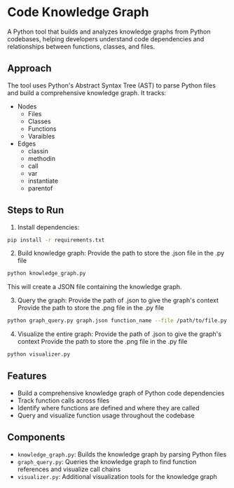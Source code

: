 # Code Knowledge Graph

A Python tool that builds and analyzes knowledge graphs from Python codebases, helping developers understand code dependencies and relationships between functions, classes, and files.

## Approach

The tool uses Python's Abstract Syntax Tree (AST) to parse Python files and build a comprehensive knowledge graph. It tracks:
- Nodes
  - Files
  - Classes
  - Functions
  - Varaibles
- Edges
  - classin
  - methodin
  - call
  - var
  - instantiate
  - parentof

## Steps to Run

1. Install dependencies:
```bash
pip install -r requirements.txt
```

2. Build knowledge graph:
   Provide the path to store the .json file in the .py file
```bash
python knowledge_graph.py
```
This will create a JSON file containing the knowledge graph.

3. Query the graph:
   Provide the path of .json to give the graph's context
   Provide the path to store the .png file in the .py file
```bash
python graph_query.py graph.json function_name --file /path/to/file.py --visualize
```

4. Visualize the entire graph:
   Provide the path of .json to give the graph's context
   Provide the path to store the .png file in the .py file
```bash
python visualizer.py
```

## Features

- Build a comprehensive knowledge graph of Python code dependencies
- Track function calls across files
- Identify where functions are defined and where they are called
- Query and visualize function usage throughout the codebase

## Components

- `knowledge_graph.py`: Builds the knowledge graph by parsing Python files
- `graph_query.py`: Queries the knowledge graph to find function references and visualize call chains
- `visualizer.py`: Additional visualization tools for the knowledge graph
``` 